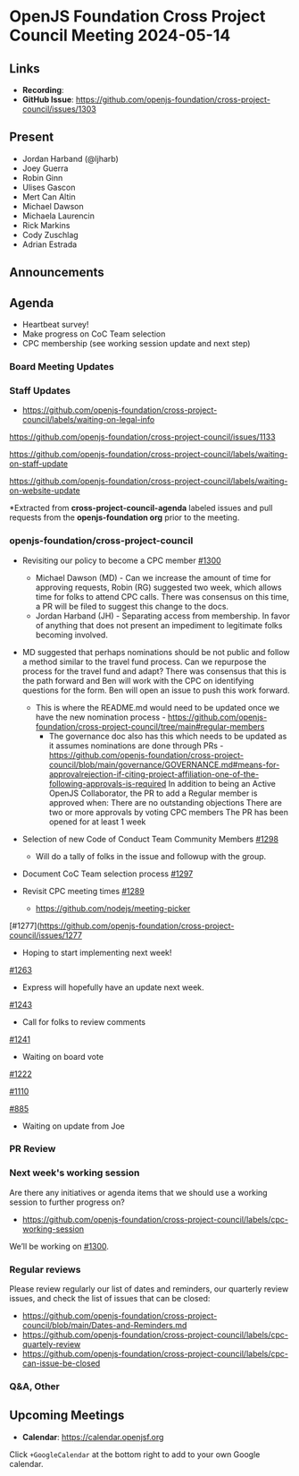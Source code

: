 # OpenJS Foundation Cross Project Council Meeting 2024-05-14

## Links

* **Recording**:
* **GitHub Issue**: https://github.com/openjs-foundation/cross-project-council/issues/1303

## Present

* Jordan Harband (@ljharb)
* Joey Guerra
* Robin Ginn
* Ulises Gascon
* Mert Can Altin
* Michael Dawson
* Michaela Laurencin
* Rick Markins
* Cody Zuschlag
* Adrian Estrada

## Announcements

## Agenda

* Heartbeat survey!
* Make progress on CoC Team selection
* CPC membership (see working session update and next step)

### Board Meeting Updates

### Staff Updates

- https://github.com/openjs-foundation/cross-project-council/labels/waiting-on-legal-info

https://github.com/openjs-foundation/cross-project-council/issues/1133  

https://github.com/openjs-foundation/cross-project-council/labels/waiting-on-staff-update

https://github.com/openjs-foundation/cross-project-council/labels/waiting-on-website-update

*Extracted from **cross-project-council-agenda** labeled issues and pull requests from the **openjs-foundation org** prior to the meeting.

### openjs-foundation/cross-project-council

* Revisiting our policy to become a CPC member 
[#1300](https://github.com/openjs-foundation/cross-project-council/issues/1300)
   * Michael Dawson (MD) - Can we increase the amount of time for approving requests, Robin (RG) suggested two week, which allows time for folks to attend CPC calls.  There was consensus on this time, a PR will be filed to suggest this change to the docs. 
  * Jordan Harband (JH) - Separating access from membership. In favor of anything that does not present an impediment to legitimate folks becoming involved. 
* MD suggested that perhaps nominations should be not public and follow a method similar to the travel fund process. Can we repurpose the process for the travel fund and adapt? There was consensus that this is the path forward and Ben will work with the CPC on identifying questions for the form. Ben will open an issue to push this work forward. 
  * This is where the README.md would need to be updated once we have the new nomination process - https://github.com/openjs-foundation/cross-project-council/tree/main#regular-members
    * The governance doc also has this which needs to be updated as it assumes nominations are done through PRs - https://github.com/openjs-foundation/cross-project-council/blob/main/governance/GOVERNANCE.md#means-for-approvalrejection-if-citing-project-affiliation-one-of-the-following-approvals-is-required
In addition to being an Active OpenJS Collaborator, the PR to add a Regular member is approved when:
There are no outstanding objections
There are two or more approvals by voting CPC members
The PR has been opened for at least 1 week




* Selection of new Code of Conduct Team Community Members [#1298](https://github.com/openjs-foundation/cross-project-council/issues/1298)
   * Will do a tally of folks in the issue and followup with the group. 

* Document CoC Team selection process [#1297](https://github.com/openjs-foundation/cross-project-council/issues/1297)

* Revisit CPC meeting times [#1289](https://github.com/openjs-foundation/cross-project-council/issues/1289)
   * https://github.com/nodejs/meeting-picker


[#1277](https://github.com/openjs-foundation/cross-project-council/issues/1277
   * Hoping to start implementing next week!

[#1263](https://github.com/openjs-foundation/cross-project-council/issues/1263)
   * Express will hopefully have an update next week. 

[#1243](https://github.com/openjs-foundation/cross-project-council/issues/1243)
   * Call for folks to review comments  

[#1241](https://github.com/openjs-foundation/cross-project-council/issues/1241)
   * Waiting on board vote

[#1222](https://github.com/openjs-foundation/cross-project-council/issues/1122)

[#1110](https://github.com/openjs-foundation/cross-project-council/issues/1110)

[#885](https://github.com/openjs-foundation/cross-project-council/issues/885)
   * Waiting on update from Joe

### PR Review

### Next week's working session

Are there any initiatives or agenda items that we should use a working session to further progress on?
- https://github.com/openjs-foundation/cross-project-council/labels/cpc-working-session

We’ll be working on [#1300](https://github.com/openjs-foundation/cross-project-council/issues/1300).

### Regular reviews

Please review regularly our list of dates and reminders, our quarterly review issues, and check the list of issues that can be closed:

- https://github.com/openjs-foundation/cross-project-council/blob/main/Dates-and-Reminders.md
- https://github.com/openjs-foundation/cross-project-council/labels/cpc-quartely-review
- https://github.com/openjs-foundation/cross-project-council/labels/cpc-can-issue-be-closed

### Q&A, Other

## Upcoming Meetings

* **Calendar**: <https://calendar.openjsf.org>

Click `+GoogleCalendar` at the bottom right to add to your own Google calendar.

